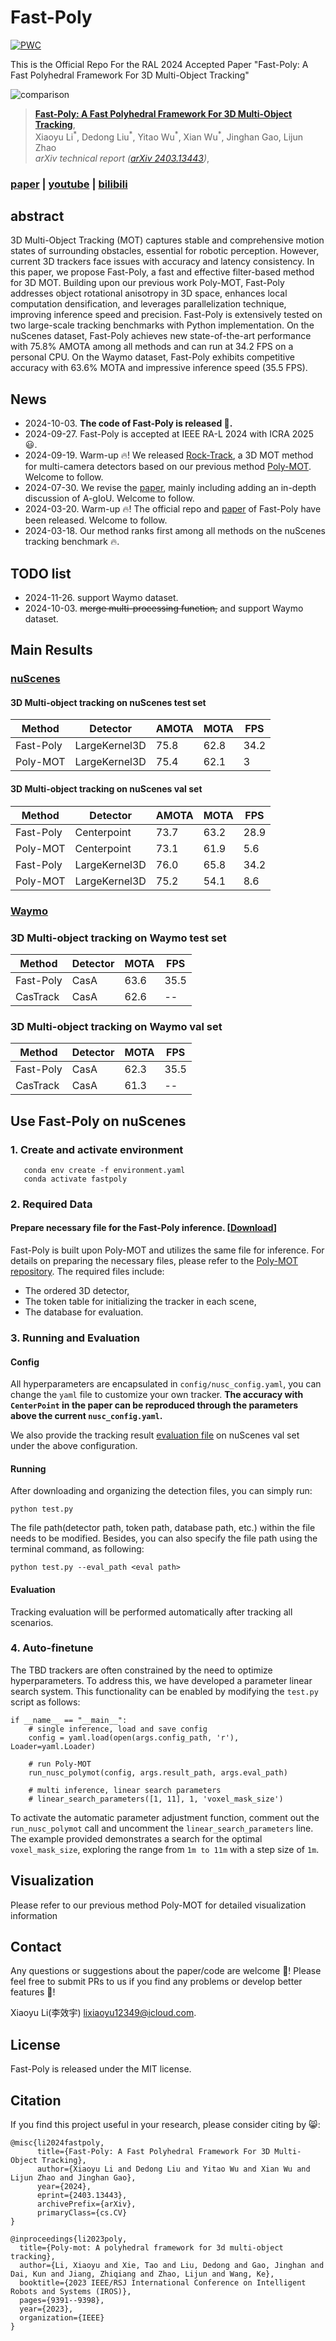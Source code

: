 # Fast-Poly
[![PWC](https://img.shields.io/endpoint.svg?url=https://paperswithcode.com/badge/fast-poly-a-fast-polyhedral-framework-for-3d/3d-multi-object-tracking-on-nuscenes)](https://paperswithcode.com/sota/3d-multi-object-tracking-on-nuscenes?p=fast-poly-a-fast-polyhedral-framework-for-3d)

This is the Official Repo For the RAL 2024 Accepted Paper "Fast-Poly: A Fast Polyhedral Framework For 3D Multi-Object Tracking"

![comparison](docs/comparison.jpg)

> [**Fast-Poly: A Fast Polyhedral Framework For 3D Multi-Object Tracking**](https://arxiv.org/abs/2403.13443),  
> Xiaoyu Li<sup>\*</sup>, Dedong Liu<sup>\*</sup>, Yitao Wu<sup>\*</sup>, Xian Wu<sup>\*</sup>, Jinghan Gao, Lijun Zhao         
> *arXiv technical report ([arXiv 2403.13443](https://arxiv.org/abs/2403.13443))*,  

### [paper](https://arxiv.org/abs/2403.13443) | [youtube](https://www.youtube.com/watch?v=nFmeL_PjOyA&ab_channel=LIXIAOYU) | [bilibili](https://www.bilibili.com/video/BV1iz421Z7qj/?vd_source=b170cf0cb90cd4c536ec11f67c9f6522)

## abstract

3D Multi-Object Tracking (MOT) captures stable and comprehensive motion states of surrounding obstacles, essential for robotic perception. 
However, current 3D trackers face issues with accuracy and latency consistency. 
In this paper, we propose Fast-Poly, a fast and effective filter-based method for 3D MOT.
Building upon our previous work Poly-MOT, Fast-Poly addresses object rotational anisotropy in 3D space, enhances local computation densification, and leverages parallelization technique, improving inference speed and precision.
Fast-Poly is extensively tested on two large-scale tracking benchmarks with Python implementation.
On the nuScenes dataset, Fast-Poly achieves new state-of-the-art performance with 75.8\% AMOTA among all methods and can run at 34.2 FPS on a personal CPU.
On the Waymo dataset, Fast-Poly exhibits competitive accuracy with 63.6\% MOTA and impressive inference speed (35.5 FPS).


## News

- 2024-10-03. **The code of Fast-Poly is released :rocket:.**
- 2024-09-27. Fast-Poly is accepted at IEEE RA-L 2024 with ICRA 2025 :smiley:.
- 2024-09-19. Warm-up 🔥! We released [Rock-Track](https://arxiv.org/pdf/2409.11749), a 3D MOT method for multi-camera detectors based on our previous method [Poly-MOT](https://github.com/lixiaoyu2000/Poly-MOT). Welcome to follow.
- 2024-07-30. We revise the [paper](https://arxiv.org/abs/2403.13443), mainly including adding an in-depth discussion of A-gIoU. Welcome to follow.
- 2024-03-20. Warm-up :fire:! The official repo and [paper](https://arxiv.org/abs/2403.13443) of Fast-Poly have been released. Welcome to follow.
- 2024-03-18. Our method ranks first among all methods on the nuScenes tracking benchmark :fire:.


## TODO list

- 2024-11-26. support Waymo dataset.
- 2024-10-03. ~~merge multi-processing function,~~ and support Waymo dataset.

## Main Results

### [nuScenes](https://www.nuscenes.org/tracking?externalData=all&mapData=all&modalities=Any)

#### 3D Multi-object tracking on nuScenes test set

 Method       | Detector      | AMOTA    | MOTA     | FPS      |   
--------------|---------------|----------|----------|----------|
 Fast-Poly    | LargeKernel3D | 75.8     | 62.8     | 34.2     |
 Poly-MOT     | LargeKernel3D | 75.4     | 62.1     | 3        |         
 
#### 3D Multi-object tracking on nuScenes val set

 Method        | Detector        | AMOTA    | MOTA     | FPS      |   
---------------|-----------------|----------|----------|----------|
 Fast-Poly     | Centerpoint     | 73.7     | 63.2     | 28.9     |  
 Poly-MOT      | Centerpoint     | 73.1     | 61.9     | 5.6      |  
 Fast-Poly     | LargeKernel3D   | 76.0     | 65.8     | 34.2     |  
 Poly-MOT      | LargeKernel3D   | 75.2     | 54.1     | 8.6      |

### [Waymo](https://waymo.com/open/challenges/2020/3d-tracking/)

### 3D Multi-object tracking on Waymo test set

 Method        | Detector        | MOTA     | FPS      |  
---------------|-----------------|----------|----------|
 Fast-Poly     | CasA            | 63.6     | 35.5     |  
 CasTrack      | CasA            | 62.6     | --       |

### 3D Multi-object tracking on Waymo val set

 Method        | Detector        | MOTA     | FPS      |   
---------------|-----------------|----------|----------|
 Fast-Poly     | CasA            | 62.3     | 35.5     |  
 CasTrack      | CasA            | 61.3     | --       |

## Use Fast-Poly on nuScenes

### 1. Create and activate environment
```
   conda env create -f environment.yaml  
   conda activate fastpoly
```

### 2. Required Data

#### Prepare necessary file for the Fast-Poly inference. [[Download](https://drive.google.com/drive/folders/1NVYs1CRqulES-Vr6oSoD3YxlkrszKuz8?usp=sharing)]

Fast-Poly is built upon Poly-MOT and utilizes the same file for inference. For details on preparing the necessary files, please refer to the [Poly-MOT repository](https://github.com/lixiaoyu2000/Poly-MOT/tree/main). The required files include:
- The ordered 3D detector,
- The token table for initializing the tracker in each scene,
- The database for evaluation.

### 3. Running and Evaluation

#### Config
All hyperparameters are encapsulated in `config/nusc_config.yaml`, you can change the `yaml` file to customize your own tracker.
**The accuracy with `CenterPoint` in the paper can be reproduced through the parameters above the current `nusc_config.yaml`.**

We also provide the tracking result [evaluation file](https://drive.google.com/drive/folders/1NVYs1CRqulES-Vr6oSoD3YxlkrszKuz8) on nuScenes val set under the above configuration.


#### Running
After downloading and organizing the detection files, you can simply run:
```
python test.py
```
The file path(detector path, token path, database path, etc.) within the file needs to be modified. 
Besides, you can also specify the file path using the terminal command, as following:
```
python test.py --eval_path <eval path>
```

#### Evaluation
Tracking evaluation will be performed automatically after tracking all scenarios.


### 4. Auto-finetune
The TBD trackers are often constrained by the need to optimize hyperparameters. 
To address this, we have developed a parameter linear search system. 
This functionality can be enabled by modifying the `test.py` script as follows:

```
if __name__ == "__main__":
    # single inference, load and save config
    config = yaml.load(open(args.config_path, 'r'), Loader=yaml.Loader)

    # run Poly-MOT
    run_nusc_polymot(config, args.result_path, args.eval_path)

    # multi inference, linear search parameters
    # linear_search_parameters([1, 11], 1, 'voxel_mask_size')
```

To activate the automatic parameter adjustment function, comment out the `run_nusc_polymot` call 
and uncomment the `linear_search_parameters` line. 
The example provided demonstrates a search for the optimal `voxel_mask_size`, 
exploring the range from `1m to 11m` with a step size of `1m`.


## Visualization
Please refer to our previous method Pol[](https://github.com/lixiaoyu2000/Poly-MOT/tree/main?tab=readme-ov-file#visualization)y-MOT for detailed visualization information

## Contact

Any questions or suggestions about the paper/code are welcome :open_hands:! 
Please feel free to submit PRs to us if you find any problems or develop better features :raised_hands:!

Xiaoyu Li(李效宇) lixiaoyu12349@icloud.com.

## License

Fast-Poly is released under the MIT license.

## Citation
If you find this project useful in your research, please consider citing by :smile_cat::
```
@misc{li2024fastpoly,
      title={Fast-Poly: A Fast Polyhedral Framework For 3D Multi-Object Tracking}, 
      author={Xiaoyu Li and Dedong Liu and Yitao Wu and Xian Wu and Lijun Zhao and Jinghan Gao},
      year={2024},
      eprint={2403.13443},
      archivePrefix={arXiv},
      primaryClass={cs.CV}
}
```
```
@inproceedings{li2023poly,
  title={Poly-mot: A polyhedral framework for 3d multi-object tracking},
  author={Li, Xiaoyu and Xie, Tao and Liu, Dedong and Gao, Jinghan and Dai, Kun and Jiang, Zhiqiang and Zhao, Lijun and Wang, Ke},
  booktitle={2023 IEEE/RSJ International Conference on Intelligent Robots and Systems (IROS)},
  pages={9391--9398},
  year={2023},
  organization={IEEE}
}
```
